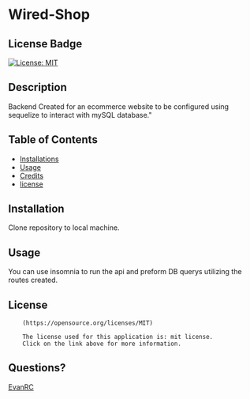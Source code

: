 # Wired-Shop

## License Badge
[![License: MIT](https://img.shields.io/badge/License-MIT-yellow.svg)](https://opensource.org/licenses/MIT)

## Description

Backend Created for an ecommerce website to be configured using sequelize to interact with mySQL database."

## Table of Contents

- [Installations](#installations)
- [Usage](#usage)
- [Credits](#credits)
- [license](#license)

## Installation

Clone repository to local machine.

## Usage

You can use insomnia to run the api and preform DB querys utilizing the routes created. 

## License


        (https://opensource.org/licenses/MIT)

        The license used for this application is: mit license. 
        Click on the link above for more information.

## Questions?

[EvanRC](https://github.com/EvanRC)


